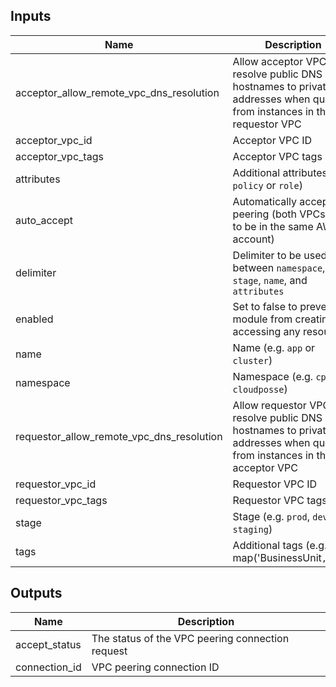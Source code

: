 ## Inputs

| Name | Description | Type | Default | Required |
|------|-------------|:----:|:-----:|:-----:|
| acceptor_allow_remote_vpc_dns_resolution | Allow acceptor VPC to resolve public DNS hostnames to private IP addresses when queried from instances in the requestor VPC | string | `true` | no |
| acceptor_vpc_id | Acceptor VPC ID | string | `` | no |
| acceptor_vpc_tags | Acceptor VPC tags | map | `<map>` | no |
| attributes | Additional attributes (e.g. `policy` or `role`) | list | `<list>` | no |
| auto_accept | Automatically accept the peering (both VPCs need to be in the same AWS account) | string | `true` | no |
| delimiter | Delimiter to be used between `namespace`, `stage`, `name`, and `attributes` | string | `-` | no |
| enabled | Set to false to prevent the module from creating or accessing any resources | string | `true` | no |
| name | Name  (e.g. `app` or `cluster`) | string | - | yes |
| namespace | Namespace (e.g. `cp` or `cloudposse`) | string | - | yes |
| requestor_allow_remote_vpc_dns_resolution | Allow requestor VPC to resolve public DNS hostnames to private IP addresses when queried from instances in the acceptor VPC | string | `true` | no |
| requestor_vpc_id | Requestor VPC ID | string | `` | no |
| requestor_vpc_tags | Requestor VPC tags | map | `<map>` | no |
| stage | Stage (e.g. `prod`, `dev`, `staging`) | string | - | yes |
| tags | Additional tags (e.g. map('BusinessUnit`,`XYZ`) | map | `<map>` | no |

## Outputs

| Name | Description |
|------|-------------|
| accept_status | The status of the VPC peering connection request |
| connection_id | VPC peering connection ID |

